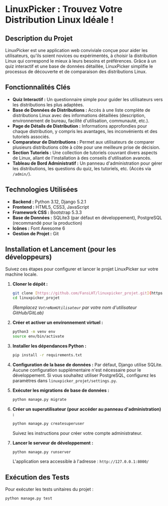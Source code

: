 # LinuxPicker : Trouvez Votre Distribution Linux Idéale !

## Description du Projet

LinuxPicker est une application web conviviale conçue pour aider les utilisateurs, qu'ils soient novices ou expérimentés, à choisir la distribution Linux qui correspond le mieux à leurs besoins et préférences. Grâce à un quiz interactif et une base de données détaillée, LinuxPicker simplifie le processus de découverte et de comparaison des distributions Linux.

## Fonctionnalités Clés

* **Quiz Interactif :** Un questionnaire simple pour guider les utilisateurs vers les distributions les plus adaptées.
* **Base de Données de Distributions :** Accès à une liste complète de distributions Linux avec des informations détaillées (description, environnement de bureau, facilité d'utilisation, communauté, etc.).
* **Page de Détails de Distribution :** Informations approfondies pour chaque distribution, y compris les avantages, les inconvénients et des tutoriels associés.
* **Comparateur de Distributions :** Permet aux utilisateurs de comparer plusieurs distributions côte à côte pour une meilleure prise de décision.
* **Section Tutoriels :** Une collection de tutoriels couvrant divers aspects de Linux, allant de l'installation à des conseils d'utilisation avancés.
* **Tableau de Bord Administratif :** Un panneau d'administration pour gérer les distributions, les questions du quiz, les tutoriels, etc. (Accès via `/admin/`).

## Technologies Utilisées

* **Backend :** Python 3.12, Django 5.2.1
* **Frontend :** HTML5, CSS3, JavaScript
* **Framework CSS :** Bootstrap 5.3.3
* **Base de Données :** SQLite3 (par défaut en développement), PostgreSQL (recommandé pour la production)
* **Icônes :** Font Awesome 6
* **Gestion de Projet :** Git

## Installation et Lancement (pour les développeurs)

Suivez ces étapes pour configurer et lancer le projet LinuxPicker sur votre machine locale.

1.  **Cloner le dépôt :**
    ```bash
    git clone [https://github.com/FansLHT/linuxpicker_projet.git](https://github.com/FansLHT/linuxpicker_projet.git)
    cd linuxpicker_projet
    ```
    *(Remplacez `VotreNomUtilisateur` par votre nom d'utilisateur GitHub/GitLab)*

2.  **Créer et activer un environnement virtuel :**
    ```bash
    python3 -m venv env
    source env/bin/activate
    ```

3.  **Installer les dépendances Python :**
    ```bash
    pip install -r requirements.txt
    ```

4.  **Configuration de la base de données :**
    Par défaut, Django utilise SQLite. Aucune configuration supplémentaire n'est nécessaire pour le développement.
    Si vous souhaitez utiliser PostgreSQL, configurez les paramètres dans `linuxpicker_projet/settings.py`.

5.  **Exécuter les migrations de base de données :**
    ```bash
    python manage.py migrate
    ```

6.  **Créer un superutilisateur (pour accéder au panneau d'administration) :**
    ```bash
    python manage.py createsuperuser
    ```
    Suivez les instructions pour créer votre compte administrateur.

7.  **Lancer le serveur de développement :**
    ```bash
    python manage.py runserver
    ```
    L'application sera accessible à l'adresse : `http://127.0.0.1:8000/`

## Exécution des Tests

Pour exécuter les tests unitaires du projet :

```bash
python manage.py test
